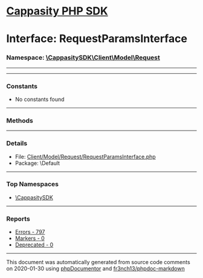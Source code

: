 # [Cappasity PHP SDK](../home.md)

# Interface: RequestParamsInterface
### Namespace: [\CappasitySDK\Client\Model\Request](../namespaces/CappasitySDK.Client.Model.Request.md)
---
---
### Constants
* No constants found
---
### Methods

---
### Details
* File: [Client/Model/Request/RequestParamsInterface.php](../files/Client.Model.Request.RequestParamsInterface.md)
* Package: \Default


---

### Top Namespaces

* [\CappasitySDK](../namespaces/CappasitySDK.html.md)

---

### Reports
* [Errors - 797](../reports/errors.md)
* [Markers - 0](../reports/markers.md)
* [Deprecated - 0](../reports/deprecated.md)

---

This document was automatically generated from source code comments on 2020-01-30 using [phpDocumentor](http://www.phpdoc.org/) and [fr3nch13/phpdoc-markdown](https://github.com/fr3nch13/phpdoc-markdown)
